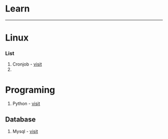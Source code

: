 # Learn

---
# Linux
### List
1. Cronjob - [visit](cron)
2. 

# Programing
1. Python - [visit](python/python.md)
## Database
1. Mysql - [visit](mysql)
